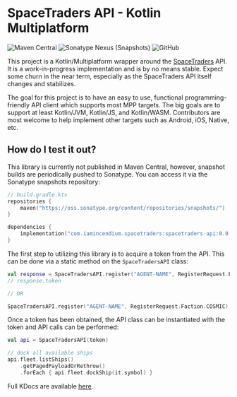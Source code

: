 # SpaceTraders API - Kotlin Multiplatform

![Maven Central](https://img.shields.io/maven-central/v/com.iamincendium.spacetraders/spacetraders-api)
![Sonatype Nexus (Snapshots)](https://img.shields.io/nexus/s/com.iamincendium.spacetraders/spacetraders-api?server=https%3A%2F%2Foss.sonatype.org)
![GitHub](https://img.shields.io/github/license/incendium/spacetraders-api)

This project is a Kotlin/Multiplatform wrapper around the [SpaceTraders](https://spacetraders.io) API. It is a 
work-in-progress implementation and is by no means stable. Expect some churn in the near term, especially as the 
SpaceTraders API itself changes and stabilizes.

The goal for this project is to have an easy to use, functional programming-friendly API client which supports most MPP 
targets.  The big goals are to support at least Kotlin/JVM, Kotlin/JS, and Kotlin/WASM.  Contributors are most welcome 
to help implement other targets such as Android, iOS, Native, etc.

## How do I test it out?

This library is currently not published in Maven Central, however, snapshot builds are periodically pushed to Sonatype.
You can access it via the Sonatype snapshots repository:

```kotlin
// build.gradle.kts
repositories {
    maven("https://oss.sonatype.org/content/repositories/snapshots/")
}

dependencies {
    implementation("com.iamincendium.spacetraders:spacetraders-api:0.0.1-SNAPSHOT")
}
```

The first step to utilizing this library is to acquire a token from the API. This can be done via a static method on the
`SpaceTradersAPI` class:

```kotlin
val response = SpaceTradersAPI.register("AGENT-NAME", RegisterRequest.Faction.COSMIC).getOrRethrow()
// response.token

// OR

SpaceTradersAPI.register("AGENT-NAME", RegisterRequest.Faction.COSMIC).onSuccess { /* it.token */ }
```

Once a token has been obtained, the API class can be instantiated with the token and API calls can be performed:

```kotlin
val api = SpaceTradersAPI(token)

// dock all available ships
api.fleet.listShips()
    .getPagedPayloadOrRethrow()
    .forEach { api.fleet.dockShip(it.symbol) }
```

Full KDocs are available [here](https://incendium.github.io/spacetraders-api/).
